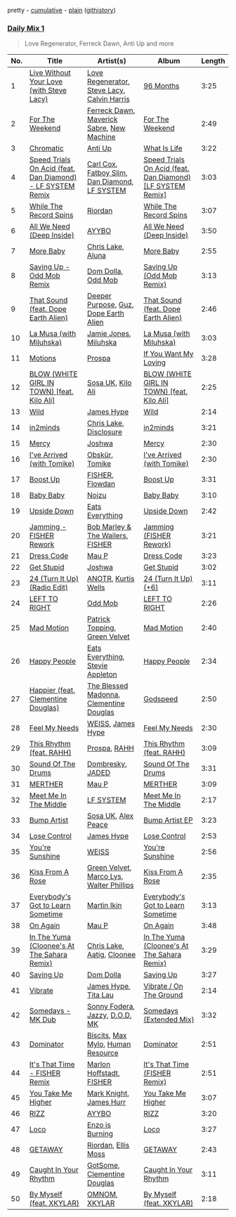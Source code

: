 pretty - [cumulative](/playlists/cumulative/Daily%20Mix%201.md) - [plain](/playlists/plain/37i9dQZF1E381TIGlTphwu) ([githistory](https://github.githistory.xyz/vitokorn/spotify-playlist-archive/blob/master/playlists/plain/37i9dQZF1E381TIGlTphwu))
### [Daily Mix 1](https://open.spotify.com/playlist/37i9dQZF1E381TIGlTphwu)

> Love Regenerator, Ferreck Dawn, Anti Up and more

| No. | Title | Artist(s) | Album | Length |
|---|---|---|---|---|
| 1 | [Live Without Your Love (with Steve Lacy)](https://open.spotify.com/track/3W9WWlcc8PKKmNgGgS8D2i) | [Love Regenerator](https://open.spotify.com/artist/05KDKIpxshxrB9BMewaCBW), [Steve Lacy](https://open.spotify.com/artist/57vWImR43h4CaDao012Ofp), [Calvin Harris](https://open.spotify.com/artist/7CajNmpbOovFoOoasH2HaY) | [96 Months](https://open.spotify.com/album/1CfqWSAyfmYzHU9ktHxUqd) | 3:25 |
| 2 | [For The Weekend](https://open.spotify.com/track/3TIVP3c5tT1rlDjAmzSaqF) | [Ferreck Dawn](https://open.spotify.com/artist/3cnAJv9gydgm52KFIsdvO8), [Maverick Sabre](https://open.spotify.com/artist/0ukgrNYk51TkMQr0f2Br4Q), [New Machine](https://open.spotify.com/artist/6wSxVh97cc5ZTSXvPgvv81) | [For The Weekend](https://open.spotify.com/album/7pyBFzdn9AmZilactoHqeX) | 2:49 |
| 3 | [Chromatic](https://open.spotify.com/track/5NcEmaUy1EGAV41jTDiPzz) | [Anti Up](https://open.spotify.com/artist/4UwR1ir6PovnQiwX5jRPvF) | [What Is Life](https://open.spotify.com/album/6GOT0vZhU1AAmvtfhqLtKU) | 3:22 |
| 4 | [Speed Trials On Acid (feat. Dan Diamond) - LF SYSTEM Remix](https://open.spotify.com/track/22ex3jj1Iiym4nT1ikmnNE) | [Carl Cox](https://open.spotify.com/artist/19SmlbABtI4bXz864MLqOS), [Fatboy Slim](https://open.spotify.com/artist/4Y7tXHSEejGu1vQ9bwDdXW), [Dan Diamond](https://open.spotify.com/artist/2MXl3PpdGGUqQNgfboIImS), [LF SYSTEM](https://open.spotify.com/artist/0HxX6imltnNXJyQhu4nsiO) | [Speed Trials On Acid (feat. Dan Diamond) [LF SYSTEM Remix]](https://open.spotify.com/album/0n4uX4f6dVUlvd5at2wezx) | 3:03 |
| 5 | [While The Record Spins](https://open.spotify.com/track/1ckOvdwaxiooVcfL0DzK9a) | [Riordan](https://open.spotify.com/artist/68rU1sdZ0HjxjEC5YnSmao) | [While The Record Spins](https://open.spotify.com/album/135CTWr4t18H7fhDpgQyHr) | 3:07 |
| 6 | [All We Need (Deep Inside)](https://open.spotify.com/track/4QH1B0fYwxCmFkY8bxhocr) | [AYYBO](https://open.spotify.com/artist/0YVquC9RaJLYFNmlJFzkTV) | [All We Need (Deep Inside)](https://open.spotify.com/album/18DfikKMks3PcTBfNIhBr9) | 3:50 |
| 7 | [More Baby](https://open.spotify.com/track/02QE4LsAj7DBjMRxolGE8a) | [Chris Lake](https://open.spotify.com/artist/5Igpc9iLZ3YGtKeYfSrrOE), [Aluna](https://open.spotify.com/artist/28hTKLAxvx5tCjAKpTfPlD) | [More Baby](https://open.spotify.com/album/1Pei7Y5MNZQvfkDWds5EWa) | 2:55 |
| 8 | [Saving Up - Odd Mob Remix](https://open.spotify.com/track/2KkFYouNnlWIHo4D7P18Qk) | [Dom Dolla](https://open.spotify.com/artist/205i7E8fNVfojowcQSfK9m), [Odd Mob](https://open.spotify.com/artist/4qLwtWhlhyAoQ4S9mSrDW9) | [Saving Up (Odd Mob Remix)](https://open.spotify.com/album/2WfWidStgwclhlTuXxTqMz) | 3:13 |
| 9 | [That Sound (feat. Dope Earth Alien)](https://open.spotify.com/track/2B3NVNUU84aAIq9lAlGIZn) | [Deeper Purpose](https://open.spotify.com/artist/10Bo1ofGMWr6hFD7OM7W7r), [Guz](https://open.spotify.com/artist/2T86EVnDCP64EaVKRXIcRx), [Dope Earth Alien](https://open.spotify.com/artist/2wajUFt1bQDrz8A73tQrkN) | [That Sound (feat. Dope Earth Alien)](https://open.spotify.com/album/0DcVggpeCNz0CpQnK4vJgj) | 2:46 |
| 10 | [La Musa (with Miluhska)](https://open.spotify.com/track/5IGqDVkK8bDHuQqsYvUvMt) | [Jamie Jones](https://open.spotify.com/artist/4admDxmnri5Zco0xYrJ0ji), [Miluhska](https://open.spotify.com/artist/7N3So4jUBd3uUbbx40TjpY) | [La Musa (with Miluhska)](https://open.spotify.com/album/0rOYlzsSZ13P4SToVCMgZt) | 3:03 |
| 11 | [Motions](https://open.spotify.com/track/17uHvLtwD5GefKQECNBUv8) | [Prospa](https://open.spotify.com/artist/6HabM2PUM519iIxervGWSb) | [If You Want My Loving](https://open.spotify.com/album/7DF7P83D9H9q6e6LXLr5JH) | 3:28 |
| 12 | [BLOW (WHITE GIRL IN TOWN) [feat. Kilo Ali]](https://open.spotify.com/track/52r4FYDc8x1DlWt6x2vuiT) | [Sosa UK](https://open.spotify.com/artist/3JlN0MeWVJq0vjvsvWCRZ5), [Kilo Ali](https://open.spotify.com/artist/6qbmEw8JjPrPV4HknWp0O1) | [BLOW (WHITE GIRL IN TOWN) [feat. Kilo Ali]](https://open.spotify.com/album/3XqYLQXudPtDBs73gZYLQG) | 2:25 |
| 13 | [Wild](https://open.spotify.com/track/6Yimrlg9ndHZUy1hGm6uQ9) | [James Hype](https://open.spotify.com/artist/43BxCL6t4c73BQnIJtry5v) | [Wild](https://open.spotify.com/album/6r94uELV3McGZfafMAxpSQ) | 2:14 |
| 14 | [in2minds](https://open.spotify.com/track/3zaExCzGSQDEAI03RfneN0) | [Chris Lake](https://open.spotify.com/artist/5Igpc9iLZ3YGtKeYfSrrOE), [Disclosure](https://open.spotify.com/artist/6nS5roXSAGhTGr34W6n7Et) | [in2minds](https://open.spotify.com/album/23ZY4hbwasgBa1Se29POvY) | 3:21 |
| 15 | [Mercy](https://open.spotify.com/track/6u1BgjotlF5sUwMvpTqtdA) | [Joshwa](https://open.spotify.com/artist/1PzAgFVk9v8cxn9flrqrv5) | [Mercy](https://open.spotify.com/album/3oM67ehG9IkPgF8JqQVPLl) | 2:30 |
| 16 | [I've Arrived (with Tomike)](https://open.spotify.com/track/2EPbupudXMt2oYC3iyl31o) | [Obskür](https://open.spotify.com/artist/29MTNlaVntQaQiDyj8KGwx), [Tomike](https://open.spotify.com/artist/1kETB3sIaKJ2uuC9xb6eCI) | [I've Arrived (with Tomike)](https://open.spotify.com/album/2W1UzcHNaKiSHpbAgMnWZM) | 2:30 |
| 17 | [Boost Up](https://open.spotify.com/track/4xKLgLnQm2wQFUqAYb6UUM) | [FISHER](https://open.spotify.com/artist/1VJ0briNOlXRtJUAzoUJdt), [Flowdan](https://open.spotify.com/artist/07CimrZi5vs9iEao47TNQ4) | [Boost Up](https://open.spotify.com/album/3hIRS3btdz7f35jvVihCUt) | 3:31 |
| 18 | [Baby Baby](https://open.spotify.com/track/2fMtXRKJDPtT8Xs4EJkBQh) | [Noizu](https://open.spotify.com/artist/3VRyybsQu0MDG0F2LBxnv7) | [Baby Baby](https://open.spotify.com/album/6qvNPB4vRSs5TnBR9qJqWN) | 3:10 |
| 19 | [Upside Down](https://open.spotify.com/track/0c4Nc8b09Ry23plhCf387W) | [Eats Everything](https://open.spotify.com/artist/4W991QdgKWX4TO864ypInA) | [Upside Down](https://open.spotify.com/album/3GE1ciHI7qSIoY8HQ2jePH) | 2:42 |
| 20 | [Jamming - FISHER Rework](https://open.spotify.com/track/2gKewcQZEV1fqoWH81RUDk) | [Bob Marley & The Wailers](https://open.spotify.com/artist/2QsynagSdAqZj3U9HgDzjD), [FISHER](https://open.spotify.com/artist/1VJ0briNOlXRtJUAzoUJdt) | [Jamming (FISHER Rework)](https://open.spotify.com/album/7JIcY8DOxlyJKAW3Dl3sWk) | 3:21 |
| 21 | [Dress Code](https://open.spotify.com/track/5W2VrcCwfGzgonMGqPilpL) | [Mau P](https://open.spotify.com/artist/0w1sbtZVQoK6GzV4A4OkCv) | [Dress Code](https://open.spotify.com/album/4BoS3hUzsqvkqvUfwWuxId) | 3:23 |
| 22 | [Get Stupid](https://open.spotify.com/track/7aFgh0G0BusHzC6gex4wP8) | [Joshwa](https://open.spotify.com/artist/1PzAgFVk9v8cxn9flrqrv5) | [Get Stupid](https://open.spotify.com/album/1dwyGuNYnXdHnwhfDmdIgK) | 3:02 |
| 23 | [24 (Turn It Up) (Radio Edit)](https://open.spotify.com/track/5hLiKFmVc7vRUKTvnlpJYR) | [ANOTR](https://open.spotify.com/artist/4p5WgeiPSPpqPDs7T6OkWf), [Kurtis Wells](https://open.spotify.com/artist/2HOnhVnbETGW5Q9TVdZm0S) | [24 (Turn It Up) (+6)](https://open.spotify.com/album/37nzbaUgb3Y5Tfx1JhObvR) | 3:11 |
| 24 | [LEFT TO RIGHT](https://open.spotify.com/track/4OfqxEKFF4tFQ0ZK14MTBA) | [Odd Mob](https://open.spotify.com/artist/4qLwtWhlhyAoQ4S9mSrDW9) | [LEFT TO RIGHT](https://open.spotify.com/album/0gFZTH3Nkb2QFPedPHfA6E) | 2:26 |
| 25 | [Mad Motion](https://open.spotify.com/track/65TcmTdJ6bqvYfC8UTsqiR) | [Patrick Topping](https://open.spotify.com/artist/7yRimuQSC5Ks3T2Ts0iyZa), [Green Velvet](https://open.spotify.com/artist/3ABaec4jjl95VqmG1iD4k2) | [Mad Motion](https://open.spotify.com/album/3JDv0FccxznLCdDIs32axJ) | 2:40 |
| 26 | [Happy People](https://open.spotify.com/track/4PqgPfXmv76B0CQN8e7ka8) | [Eats Everything](https://open.spotify.com/artist/4W991QdgKWX4TO864ypInA), [Stevie Appleton](https://open.spotify.com/artist/5qMHOzLlXeOEjOncWYtRfZ) | [Happy People](https://open.spotify.com/album/7v6ECYtA4YDhPxZDwG1kEf) | 2:34 |
| 27 | [Happier (feat. Clementine Douglas)](https://open.spotify.com/track/4HvBJocC5MDYL4yGnQe5jq) | [The Blessed Madonna](https://open.spotify.com/artist/4TvhRzxIL1le2PWCeUqxQw), [Clementine Douglas](https://open.spotify.com/artist/4DWuml4Jf6K81b5rAPwMb6) | [Godspeed](https://open.spotify.com/album/0WGs5bQx4HefdubdFh1kfE) | 2:50 |
| 28 | [Feel My Needs](https://open.spotify.com/track/38D7JeZb1SZfzZo6wGJGae) | [WEISS](https://open.spotify.com/artist/0FBRY66KVaAiddGVefikLB), [James Hype](https://open.spotify.com/artist/43BxCL6t4c73BQnIJtry5v) | [Feel My Needs](https://open.spotify.com/album/4611D7Vc8zCLn49NiKqpjn) | 2:30 |
| 29 | [This Rhythm (feat. RAHH)](https://open.spotify.com/track/6IJXIYexhKZHKbYYPleAUT) | [Prospa](https://open.spotify.com/artist/6HabM2PUM519iIxervGWSb), [RAHH](https://open.spotify.com/artist/1WR2sls6n0N1usqywvysnX) | [This Rhythm (feat. RAHH)](https://open.spotify.com/album/6byZV4u6nwuuGLFY3TaMzh) | 3:09 |
| 30 | [Sound Of The Drums](https://open.spotify.com/track/4s538QEQhTSOJGnasd1FAZ) | [Dombresky](https://open.spotify.com/artist/2GVtgxcx7jg5xVCZsIHSGN), [JADED](https://open.spotify.com/artist/6tCJN1fQNdFCEaOa8Da9Wf) | [Sound Of The Drums](https://open.spotify.com/album/0m6A8RrKlJ5bTTz3XyV4v7) | 3:31 |
| 31 | [MERTHER](https://open.spotify.com/track/5jOz15GVP7iQXEb40tQhX2) | [Mau P](https://open.spotify.com/artist/0w1sbtZVQoK6GzV4A4OkCv) | [MERTHER](https://open.spotify.com/album/78PoitNO680GzJX7WLp3lo) | 3:09 |
| 32 | [Meet Me In The Middle](https://open.spotify.com/track/2pmvEffn5k4CD5WEmOjDrO) | [LF SYSTEM](https://open.spotify.com/artist/0HxX6imltnNXJyQhu4nsiO) | [Meet Me In The Middle](https://open.spotify.com/album/1XUuSXvM22T5sRqD1pOU9K) | 2:17 |
| 33 | [Bump Artist](https://open.spotify.com/track/1KPJ8va5CxcrWrpZ62HE5f) | [Sosa UK](https://open.spotify.com/artist/3JlN0MeWVJq0vjvsvWCRZ5), [Alex Peace](https://open.spotify.com/artist/5x0mazFBPEu8FPKmBArlGQ) | [Bump Artist EP](https://open.spotify.com/album/0P9dO1oLVImxme2Pi03QLb) | 3:23 |
| 34 | [Lose Control](https://open.spotify.com/track/3DLWVhaowApIGw1JnJj6GS) | [James Hype](https://open.spotify.com/artist/43BxCL6t4c73BQnIJtry5v) | [Lose Control](https://open.spotify.com/album/1OYS1FK3tnJ8JhbWuUZaqE) | 2:53 |
| 35 | [You're Sunshine](https://open.spotify.com/track/4gdjZS54vHNBk467zeAqkq) | [WEISS](https://open.spotify.com/artist/0FBRY66KVaAiddGVefikLB) | [You're Sunshine](https://open.spotify.com/album/5ASahiUQrJOala4neqHSd5) | 2:56 |
| 36 | [Kiss From A Rose](https://open.spotify.com/track/5LNFAjkC0DhgUfiQcKHrX4) | [Green Velvet](https://open.spotify.com/artist/3ABaec4jjl95VqmG1iD4k2), [Marco Lys](https://open.spotify.com/artist/5WiohqjMNs7MtChjoHE9D1), [Walter Phillips](https://open.spotify.com/artist/59WleqeZMvAUVl6ROkjahJ) | [Kiss From A Rose](https://open.spotify.com/album/7hWYQeuLz8pL88CqfFLroi) | 2:35 |
| 37 | [Everybody's Got to Learn Sometime](https://open.spotify.com/track/50ixUxOy4WLhdcUITYOyXo) | [Martin Ikin](https://open.spotify.com/artist/7DhdJhd6DrxeJlUajwttd1) | [Everybody's Got to Learn Sometime](https://open.spotify.com/album/5233HXvjmNEuh5bwyOkzlt) | 3:13 |
| 38 | [On Again](https://open.spotify.com/track/5vASuVQkngtFoCOczem52V) | [Mau P](https://open.spotify.com/artist/0w1sbtZVQoK6GzV4A4OkCv) | [On Again](https://open.spotify.com/album/7nvs25pVNGNgouWAm1Kb86) | 3:48 |
| 39 | [In The Yuma (Cloonee's At The Sahara Remix)](https://open.spotify.com/track/48f4gFvgXOMx6p5DjkIipF) | [Chris Lake](https://open.spotify.com/artist/5Igpc9iLZ3YGtKeYfSrrOE), [Aatig](https://open.spotify.com/artist/21OabQwzpxuFNxp7p781Ao), [Cloonee](https://open.spotify.com/artist/7MdlXmq2HViAJWo9cf30sR) | [In The Yuma (Cloonee's At The Sahara Remix)](https://open.spotify.com/album/7B8RIt9iwSpvDpdaFjWfFM) | 3:29 |
| 40 | [Saving Up](https://open.spotify.com/track/787Y2idwCU2Rk60Prv4wpr) | [Dom Dolla](https://open.spotify.com/artist/205i7E8fNVfojowcQSfK9m) | [Saving Up](https://open.spotify.com/album/3XTTqxcEOZgaTobJlRefvF) | 3:27 |
| 41 | [Vibrate](https://open.spotify.com/track/7wSyLZthdqBgxVRHOLPSSo) | [James Hype](https://open.spotify.com/artist/43BxCL6t4c73BQnIJtry5v), [Tita Lau](https://open.spotify.com/artist/5g93IJMEpfC68NUaeVjr4h) | [Vibrate / On The Ground](https://open.spotify.com/album/43qLFHzsGyaXZSY0OesmDI) | 2:14 |
| 42 | [Somedays - MK Dub](https://open.spotify.com/track/62V9oJrJoiQnO31ka1uVMa) | [Sonny Fodera](https://open.spotify.com/artist/39B7ChWwrWDs7zXlsu3MoP), [Jazzy](https://open.spotify.com/artist/7zAAwgV5Wqmvpb4GzvlRkP), [D.O.D](https://open.spotify.com/artist/0Cs47vvRsPgEfliBU9KDiB), [MK](https://open.spotify.com/artist/1yqxFtPHKcGcv6SXZNdyT9) | [Somedays (Extended Mix)](https://open.spotify.com/album/242bHpaUgdBxC1tlhxbh8F) | 3:32 |
| 43 | [Dominator](https://open.spotify.com/track/5ht7wW7dzpou0SuO2zraHA) | [Biscits](https://open.spotify.com/artist/052B9SONfhoScw7dgYWw5o), [Max Mylo](https://open.spotify.com/artist/70IVXvEMUXy1k2esJoJdTK), [Human Resource](https://open.spotify.com/artist/28LgRKFEN8GXeORbdViP7t) | [Dominator](https://open.spotify.com/album/0d24GMCqZ7kyl5Q9xtJfaH) | 2:51 |
| 44 | [It's That Time - FISHER Remix](https://open.spotify.com/track/3GiORO0zRwRT3g9CCklzkQ) | [Marlon Hoffstadt](https://open.spotify.com/artist/0HHa7ZJZxUQlg5l2mB0N0f), [FISHER](https://open.spotify.com/artist/1VJ0briNOlXRtJUAzoUJdt) | [It's That Time (FISHER Remix)](https://open.spotify.com/album/2so0gk9JxwVcQaCUIOxRh2) | 2:51 |
| 45 | [You Take Me Higher](https://open.spotify.com/track/64lDlWh45oGS2GofvC8Vp4) | [Mark Knight](https://open.spotify.com/artist/3h11MHQeCrcsUgRRijI1zL), [James Hurr](https://open.spotify.com/artist/2g9i2kA0jUr6sfAT28l2vL) | [You Take Me Higher](https://open.spotify.com/album/6BZhpKcbowbpVSp9UGMNQ8) | 3:07 |
| 46 | [RIZZ](https://open.spotify.com/track/3DqOJ2BoddzZpNdty3okJH) | [AYYBO](https://open.spotify.com/artist/0YVquC9RaJLYFNmlJFzkTV) | [RIZZ](https://open.spotify.com/album/6uH0vo25qVqNveP02Pr4Uc) | 3:20 |
| 47 | [Loco](https://open.spotify.com/track/4eTOiOcfn4CRhkuJuqXD86) | [Enzo is Burning](https://open.spotify.com/artist/2KIWGryAlZJj1PwpdRTDCB) | [Loco](https://open.spotify.com/album/6H5RoOEjdjk5K5xOdDMd6l) | 3:27 |
| 48 | [GETAWAY](https://open.spotify.com/track/29vEfX4XhKR4teS4mhyf2v) | [Riordan](https://open.spotify.com/artist/68rU1sdZ0HjxjEC5YnSmao), [Ellis Moss](https://open.spotify.com/artist/0XOfJ1JJXwMVJG26ZZj3UQ) | [GETAWAY](https://open.spotify.com/album/6HtqNgGjK86kJ8orgIccpt) | 2:43 |
| 49 | [Caught In Your Rhythm](https://open.spotify.com/track/2UjMBCiA9gdDoSguLxrbBP) | [GotSome](https://open.spotify.com/artist/5eALE6GKSAiBNMyqpsqoeX), [Clementine Douglas](https://open.spotify.com/artist/4DWuml4Jf6K81b5rAPwMb6) | [Caught In Your Rhythm](https://open.spotify.com/album/5DksuDz9GUGMV5vOmMBo7U) | 3:11 |
| 50 | [By Myself (feat. XKYLAR)](https://open.spotify.com/track/6aA1acXyys7qbWxObLbwjj) | [OMNOM](https://open.spotify.com/artist/3PYRXP25JcbqhvNaJYcnWy), [XKYLAR](https://open.spotify.com/artist/0wel071ci7nqjnNT0ywKWq) | [By Myself (feat. XKYLAR)](https://open.spotify.com/album/0Wyj5CPSohAec06LavTbTh) | 2:18 |